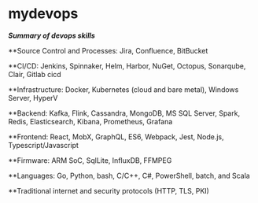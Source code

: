 # mydevops
___Summary of devops skills___

**Source Control and Processes: Jira, Confluence, BitBucket 

**CI/CD: Jenkins, Spinnaker, Helm, Harbor, NuGet, Octopus, Sonarqube, Clair, Gitlab cicd 

**Infrastructure: Docker, Kubernetes (cloud and bare metal), Windows Server, HyperV 

**Backend: Kafka, Flink, Cassandra, MongoDB, MS SQL Server, Spark, Redis, Elasticsearch, Kibana, Prometheus, Grafana 

**Frontend: React, MobX, GraphQL, ES6, Webpack, Jest, Node.js, Typescript/Javascript 

**Firmware: ARM SoC, SqlLite, InfluxDB, FFMPEG 

**Languages: Go, Python, bash, C/C++, C#, PowerShell, batch, and Scala 

**Traditional internet and security protocols (HTTP, TLS, PKI) 

